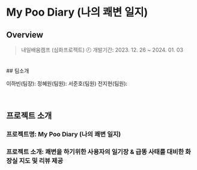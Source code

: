 # My Poo Diary (나의 쾌변 일지)

## Overview
> 내일배움캠프 (심화프로젝트)
> 🕗 개발기간: 2023. 12. 26 ~ 2024. 01. 03  

<br />
## 팀소개

이하빈(팀장):
정혜원(팀원):
서준호(팀원)
전지현(팀원):

<br />

## 프로젝트 소개
### 프로젝트명: My Poo Diary (나의 쾌변 일지)
### 프로젝트 소개:  쾌변을 하기위한 사용자의 일기장 & 급똥 사태를 대비한 화장실 지도 및 리뷰 제공
